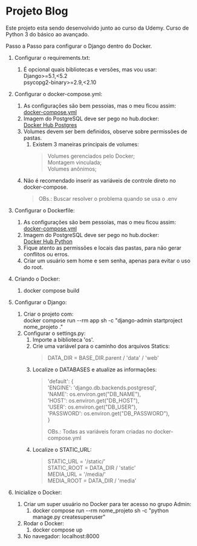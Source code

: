 # Projeto Blog

Este projeto esta sendo desenvolvido junto ao curso da Udemy.
Curso de Python 3 do básico ao avançado.

Passo a Passo para configurar o Django dentro do Docker.

1. Configurar o requirements.txt:
    1. É opcional quais bibliotecas e versões, mas vou usar:  
        Django>=5.1,<5.2  
        psycopg2-binary>=2.9,<2.10  

2. Configurar o docker-compose.yml:
    1. As configurações são bem pessoias, mas o meu ficou assim:
       [docker-compose.yml](https://github.com/TioZiio/Django-Blog/blob/main/docker-compose.yml)
    2. Imagem do PostgreSQL deve ser pego no hub.docker:  
            [Docker Hub Postgres](https://hub.docker.com/_/postgres)
    3. Volumes devem ser bem definidos, observe sobre permissões de pastas.  
        1. Existem 3 maneiras principais de volumes:  
            > Volumes gerenciados pelo Docker;  
            > Montagem vinculada;  
            > Volumes anônimos;  
    4. Não é recomendado inserir as variáveis de controle direto no docker-compose.  
        > OBs.: Buscar resolver o problema quando se usa o .env

3. Configurar o Dockerfile: 
    1. As configurações são bem pessoias, mas o meu ficou assim:
       [docker-compose.yml](https://github.com/TioZiio/Django-Blog/blob/main/Dockerfile)
    2. Imagem do PostgreSQL deve ser pego no hub.docker:  
            [Docker Hub Python](https://hub.docker.com/_/python)
    3. Fique atento as permissões e locais das pastas, para não gerar conflitos ou erros.  
    4. Criar um usuário sem home e sem senha, apenas para evitar o uso do root.  

4. Criando o Docker:  
    1. docker compose build  

5. Configurar o Django:
    1. Criar o projeto com:  
        docker compose run --rm app sh -c "django-admin startproject nome_projeto ."
    2. Configurar o settings.py:  
        1. Importe a biblioteca 'os'.  
        2. Crie uma variável para o caminho dos arquivos Statics:
            > DATA_DIR = BASE_DIR.parent / 'data' / 'web'  
        3. Localize o DATABASES e atualize as informações:  
            > 'default': {  
            >     'ENGINE': 'django.db.backends.postgresql',  
            >     'NAME': os.environ.get("DB_NAME"),  
            >     'HOST': os.environ.get("DB_HOST"),  
            >     'USER': os.environ.get("DB_USER"),  
            >     'PASSWORD': os.environ.get("DB_PASSWORD"),  
            > }
            >  
            > OBs.: Todas as variáveis foram criadas no docker-compose.yml  
        5. Localize o STATIC_URL:  
            > STATIC_URL = '/static/'  
            > STATIC_ROOT = DATA_DIR / 'static'  
            > MEDIA_URL = '/media/'  
            > MEDIA_ROOT = DATA_DIR / 'media'  

6. Inicialize o Docker:  
    1. Criar um super usuário no Docker para ter acesso no grupo Admin:  
        1. docker compose run --rm nome_projeto sh -c "python manage.py createsuperuser"  
    2. Rodar o Docker:
        1. docker compose up  
    3. No navegador: localhost:8000
